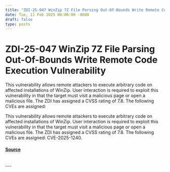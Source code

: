 ```yaml
---
title: "ZDI-25-047 WinZip 7Z File Parsing Out-Of-Bounds Write Remote Code Execution Vulnerability"
date: Tue, 11 Feb 2025 00:00:00 -0600
draft: false
type: posts
---
```

# ZDI-25-047 WinZip 7Z File Parsing Out-Of-Bounds Write Remote Code Execution Vulnerability





This vulnerability allows remote attackers to execute arbitrary code on affected installations of WinZip. User interaction is required to exploit this vulnerability in that the target must visit a malicious page or open a malicious file. The ZDI has assigned a CVSS rating of 7.8. The following CVEs are assigned:

This vulnerability allows remote attackers to execute arbitrary code on affected installations of WinZip. User interaction is required to exploit this vulnerability in that the target must visit a malicious page or open a malicious file. The ZDI has assigned a CVSS rating of 7.8. The following CVEs are assigned: CVE-2025-1240.

#### [Source](http://www.zerodayinitiative.com/advisories/ZDI-25-047/)

<br/>
---
